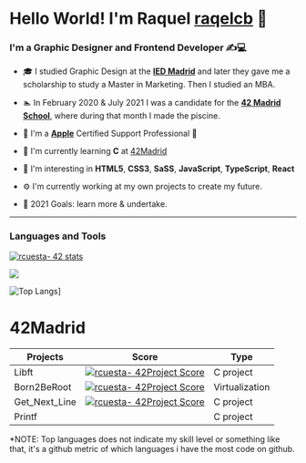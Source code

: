 # Hello World! I'm Raquel [raqelcb](http://rcbdesigner.com) 👋

### I'm a Graphic Designer and Frontend Developer ✍️💻

- 🎓 I studied Graphic Design at the [**IED Madrid**](https://iedmadrid.com) and later they gave me a scholarship to study a Master in Marketing. Then I studied an MBA.
- 🏊‍ In February 2020 & July 2021 I was a candidate for the [**42 Madrid School**](https://www.42madrid.com/en/), where during that month I made the piscine.
- 🍏 I'm a [**Apple**](https://apple.com) Certified Support Professional 

- 🌱 I'm currently learning **C** at [42Madrid](https://www.42madrid.com/en/)
- 🧠 I'm interesting in **HTML5**, **CSS3**, **SaSS**, **JavaScript**, **TypeScript**, **React**
- ⚙️ I'm currently working at my own projects to create my future.
- 🚀 2021 Goals: learn more & undertake.
---
### Languages and Tools

[![rcuesta- 42 stats](https://badge42.herokuapp.com/api/stats/rcuesta-?privacyEmail=true)](https://www.42madrid.com/en)

![](https://github-readme-stats.vercel.app/api?username=raqelcb&count_private=true&show_icons=true&theme=dark&hide_title=true)

<!--![Raqelcb's github stats](https://github-readme-stats.vercel.app/api?username=raqelcb&show_icons=true&count_private=true) -->
![Top Langs](https://github-readme-stats.vercel.app/api/top-langs/?username=raqelcb&layout=compact&exclude_repo=ft_server&langs_count=9&theme=dark)]


# 42Madrid

|   Projects	|  Score	| Type |
|---	|---	|--- |
| Libft |[![rcuesta- 42Project Score](https://badge42.herokuapp.com/api/project/rcuesta-/Libft)](https://github.com/raqelcb) | C project |
| Born2BeRoot | [![rcuesta- 42Project Score](https://badge42.herokuapp.com/api/project/rcuesta-/born2beroot)](https://github.com/raqelcb) | Virtualization |
| Get_Next_Line	| [![rcuesta- 42Project Score](https://badge42.herokuapp.com/api/project/rcuesta-/get_next_line)](https://github.com/raqelcb) | C project |
| Printf	|  | C project |



*NOTE: Top languages does not indicate my skill level or something like that, it's a github metric of which languages i have the most code on github.
